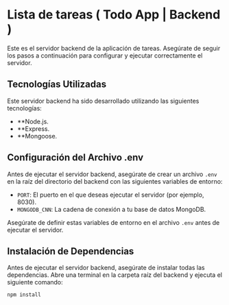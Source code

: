 # 
# Lista de tareas ( Todo App | Backend )

Este es el servidor backend de la aplicación de tareas. Asegúrate de seguir los pasos a continuación para configurar y ejecutar correctamente el servidor.

## Tecnologías Utilizadas

Este servidor backend ha sido desarrollado utilizando las siguientes tecnologías:

- **Node.js.
- **Express.
- **Mongoose.

## Configuración del Archivo .env

Antes de ejecutar el servidor backend, asegúrate de crear un archivo `.env` en la raíz del directorio del backend con las siguientes variables de entorno:

- `PORT`: El puerto en el que deseas ejecutar el servidor (por ejemplo, 8030).
- `MONGODB_CNN`: La cadena de conexión a tu base de datos MongoDB.

Asegúrate de definir estas variables de entorno en el archivo `.env` antes de ejecutar el servidor.

## Instalación de Dependencias

Antes de ejecutar el servidor backend, asegúrate de instalar todas las dependencias. Abre una terminal en la carpeta raíz del backend y ejecuta el siguiente comando:

```bash
npm install
